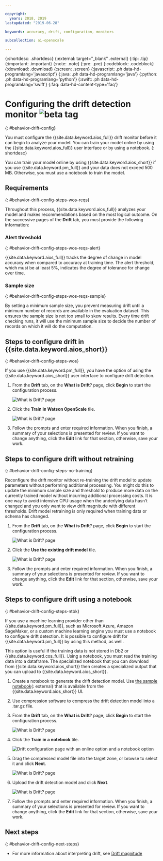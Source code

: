 ```yaml
---

copyright:
  years: 2018, 2019
lastupdated: "2019-06-28"

keywords: accuracy, drift, configuration, monitors

subcollection: ai-openscale

---
```


{:shortdesc: .shortdesc}
{:external: target="_blank" .external}
{:tip: .tip}
{:important: .important}
{:note: .note}
{:pre: .pre}
{:codeblock: .codeblock}
{:download: .download}
{:screen: .screen}
{:javascript: .ph data-hd-programlang='javascript'}
{:java: .ph data-hd-programlang='java'}
{:python: .ph data-hd-programlang='python'}
{:swift: .ph data-hd-programlang='swift'}
{:faq: data-hd-content-type='faq'}

# Configuring the drift detection monitor ![beta tag](images/beta.png)
{: #behavior-drift-config}

You must configure the {{site.data.keyword.aios_full}} drift monitor before it can begin to analyze your model. You can train your model online by using the {{site.data.keyword.aios_full}} user interface or by using a notebook.
{: shortdesc}

You can train your model online by using {{site.data.keyword.aios_short}}
if you use {{site.data.keyword.pm_full}} and your data does not exceed 500 MB. Otherwise, you must use a notebook to train the model.

## Requirements
{: #behavior-drift-config-steps-wos-reqs}

Throughout this process, {{site.data.keyword.aios_full}} analyzes your model and makes recommendations based on the most logical outcome. On the successive pages of the **Drift** tab, you must provide the following information:

### Alert threshold
{: #behavior-drift-config-steps-wos-reqs-alert}

{{site.data.keyword.aios_full}} tracks the degree of change in model accuracy when compared to accuracy at training time. The alert threshold, which must be at least 5%, indicates the degree of tolerance for change over time.

### Sample size
{: #behavior-drift-config-steps-wos-reqs-sample}

By setting a minimum sample size, you prevent measuring drift until a minimum number of records are available in the evaluation dataset. This ensures the sample size is not too small to skew results. Every time drift checking runs, it will use the minimum sample size to decide the number of records on which it will do the computation.

## Steps to configure drift in {{site.data.keyword.aios_short}}
{: #behavior-drift-config-steps-wos}

If you use {{site.data.keyword.pm_full}}, you have the option of using the {{site.data.keyword.aios_short}} user interface to configure drift detection.

1. From the **Drift** tab, on the **What is Drift**? page, click **Begin** to start the configuration process.

   ![What is Drift? page](images/wos-drift-config-1.png)

2. Click the **Train in Watson OpenScale** tile.

   ![What is Drift? page](images/drift-config-2.png)

5. Follow the prompts and enter required information. When you finish, a summary of your selections is presented for review. If you want to change anything, click the **Edit** link for that section, otherwise, save your work.

## Steps to configure drift without retraining
{: #behavior-drift-config-steps-no-training}

Reconfigure the drift monitor without re-training the drift model to update parameters without performing additional processing. You might do this to update the minimum sample size and threshold to produce more data on the currently trained model without incurring additional processing costs. It is one way to avoid intensive CPU usage when the underlying data hasn't changed and you only want to view drift magnitude with different thresholds. Drift model retraining is only required when training data or schema has changed.

1. From the **Drift** tab, on the **What is Drift**? page, click **Begin** to start the configuration process.

   ![What is Drift? page](images/wos-drift-config-1.png)

2. Click the **Use the existing drift model** tile.

   ![What is Drift? page](images/drift-config-2.png)

5. Follow the prompts and enter required information. When you finish, a summary of your selections is presented for review. If you want to change anything, click the **Edit** link for that section, otherwise, save your work.



## Steps to configure drift using a notebook
{: #behavior-drift-config-steps-ntbk}

If you use a machine learning provider other than {{site.data.keyword.pm_full}}, such as Microsoft Azure, Amazon SageMaker, or a custom machine learning engine you must use a notebook to configure drift detection. It is possible to configure drift for {{site.data.keyword.pm_full}} by using this method, as well.

This option is useful if the training data is not stored in Db2 or {{site.data.keyword.cos_full}}. Using a notebook, you must read the training data into a dataframe. The specialized notebook that you can download from {{site.data.keyword.aios_short}} then creates a specialized output that you can upload to {{site.data.keyword.aios_short}}.

1. Create a notebook to generate the drift detection model. Use [the sample notebook](https://github.com/IBM-Watson/aios-data-distribution/blob/master/training_statistics_notebook.ipynb){: external} that is available from the {{site.data.keyword.aios_short}} UI.
2. Use compression software to compress the drift detection model into a .tar.gz file.

1. From the **Drift** tab, on the **What is Drift**? page, click **Begin** to start the configuration process.

   ![What is Drift? page](images/wos-drift-config-1.png)

2. Click the **Train in a notebook** tile.

   ![Drift configuration page with an online option and a notebook option](images/drift-config-2.png)

3. Drag the compressed model file into the target zone, or browse to select it and click **Next**.

   ![What is Drift? page](images/wos-drift-config-2b.png)
   
3. Upload the drift detection model and click **Next**.

   ![What is Drift? page](images/drift-config-upload.png)
   
5. Follow the prompts and enter required information. When you finish, a summary of your selections is presented for review. If you want to change anything, click the **Edit** link for that section, otherwise, save your work.

## Next steps
{: #behavior-drift-config-next-steps}

- For more information about interpreting drift, see [Drift magnitude](/docs/services/ai-openscale?topic=ai-openscale-behavior-drift-ovr)